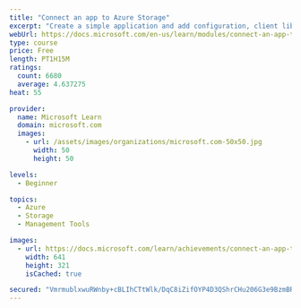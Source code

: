 ```yaml
---
title: "Connect an app to Azure Storage"
excerpt: "Create a simple application and add configuration, client library references, and C# or JavaScript code to connect it to Azure Storage."
webUrl: https://docs.microsoft.com/en-us/learn/modules/connect-an-app-to-azure-storage/
type: course
price: Free
length: PT1H15M
ratings:
  count: 6680
  average: 4.637275
heat: 55

provider:
  name: Microsoft Learn
  domain: microsoft.com
  images:
    - url: /assets/images/organizations/microsoft.com-50x50.jpg
      width: 50
      height: 50

levels:
  - Beginner

topics:
  - Azure
  - Storage
  - Management Tools

images:
  - url: https://docs.microsoft.com/learn/achievements/connect-an-app-to-azure-storage-social.png
    width: 641
    height: 321
    isCached: true

secured: "VmrmublxwuRWnby+cBLIhCTtWlk/DqC8iZifOYP4D3QShrCHu206G3e9BzmBRrHBsV29G1XdAqSQPpgO21VRAm4hJRElWnHuiaTvRJkfPa8K/rp9HO+boevTQy8QY/i3weym5EO4JuOzeWQKt/W7nAvgcaaSf7kKJwEN0bd+FOu3BHuMNfNq4XX+0hVj2MoqvV6AfHJzep5eiUAict5ClAl+FBJaf06oqfRIctQ2RF9feuYhGqjtfpzUy+XbfA6/ClAap/QLJVkmyxYrCtuz3AtkapALdEPm1/hp7qm6TmyQ9CwbylCys//cMl2hEnWGlLwpfbxm3zkAdq8FNrP6+VJ0Dta7WPp8YKRTurKbd2X4Y/3lFCzzmZwk3KKv0r3aZ5sKIOo7BkV8uJpLTG9G7hvxyf2LyjdQeC0g8YC8d3s=;f+oCpzMgVohA7dnFZcYKUg=="
---
```


